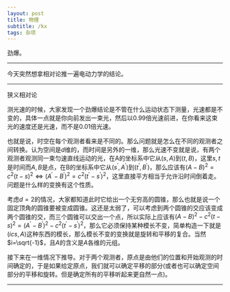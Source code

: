 ```yaml
---
layout: post
title: 物理
subtitle: /kx
tags: 杂项
---
```


劲爆。

-----

今天突然想拿相对论推一遍电动力学的结论。

-----

狭义相对论

测光速的时候，大家发现一个劲爆结论是不管在什么运动状态下测量，光速都是不变的，具体一点就是你向前发出一束光，然后以$0.99$倍光速前进，在你看来这束光的速度还是光速，而不是$0.01$倍光速。

也就是说，时空在每个观测者看来是不同的。那么问题就是怎么在不同的观测者之间转换。认为空间是$d$维的，而时间是另外的一维，那么光速不变就是说，有两个观测者观测同一束匀速直线运动的光，在A的坐标系中它从$(s,A)$到$(t,B)$，这里$s,t$是时间而$A,B$是点，在B的坐标系中它从$(s^\prime,A^\prime)$到$(t^\prime,B^\prime)$，那么应该有$(A-B)^2=c^2(t-s)^2\Leftrightarrow (A^\prime-B^\prime)^2=c^2(t^\prime-s^\prime)^2$，这里直接平方相当于允许沿时间倒着走。问题是什么样的变换有这个性质。

考虑$d=2$的情况，大家都知道此时它给出一个无穷高的圆锥，那么也就是说一个固定顶角的圆锥要被变成圆锥。这还是太弱了，可以考虑到两个圆锥的交应该变成两个圆锥的交，而三个圆锥可以交出一个点，所以实际上应该有$(A-B)^2-c^2(t-s)^2=(A^\prime-B^\prime)^2-c^2(t^\prime-s^\prime)^2$，那么它必须保持某种模长不变，简单构造一下就是$(ics,A)$这种东西的模长，那么模长不变的变换就是旋转和平移的复合。当然$i=\sqrt{-1}$，且$A$的含义是$A$各维的元组。

接下来在一维情况下推导。对于两个观测者，原点是由他们的位置和开始观测的时间确定的，于是如果给定原点，我们就可以确定平移的部分(或者也可以确定空间部分的平移和旋转。但是确定所有的平移听起来更自然一点)。

-----

